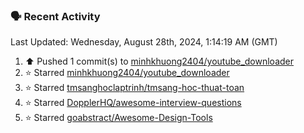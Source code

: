 ### 🗣 Recent Activity

<!--RECENT_ACTIVITY:last_update-->
Last Updated: Wednesday, August 28th, 2024, 1:14:19 AM (GMT)
<!--RECENT_ACTIVITY:last_update_end-->
<!--RECENT_ACTIVITY:start-->
1. ⬆️ Pushed 1 commit(s) to [minhkhuong2404/youtube_downloader](https://github.com/minhkhuong2404/youtube_downloader)<br>
2. ⭐ Starred [minhkhuong2404/youtube_downloader](https://github.com/minhkhuong2404/youtube_downloader)<br>
3. ⭐ Starred [tmsanghoclaptrinh/tmsang-hoc-thuat-toan](https://github.com/tmsanghoclaptrinh/tmsang-hoc-thuat-toan)<br>
4. ⭐ Starred [DopplerHQ/awesome-interview-questions](https://github.com/DopplerHQ/awesome-interview-questions)<br>
5. ⭐ Starred [goabstract/Awesome-Design-Tools](https://github.com/goabstract/Awesome-Design-Tools)<br>
<!--RECENT_ACTIVITY:end-->
